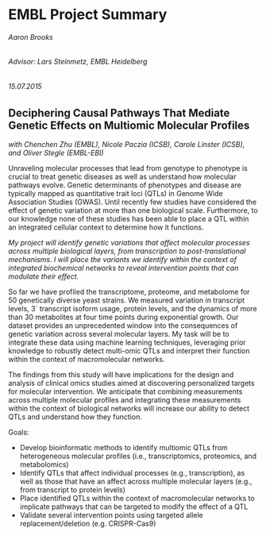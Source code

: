 # EMBL Project Summary
###### Aaron Brooks
###### Advisor: Lars Steinmetz, EMBL Heidelberg
###### 15.07.2015

## Deciphering Causal Pathways That Mediate Genetic Effects on Multiomic Molecular Profiles 

*with Chenchen Zhu (EMBL), Nicole Paczia (ICSB), Carole Linster (ICSB), and Oliver Stegle (EMBL-EBI)* 

Unraveling molecular processes that lead from genotype to phenotype is crucial to treat genetic diseases as well as understand how molecular pathways evolve. Genetic determinants of phenotypes and disease are typically mapped as quantitative trait loci (QTLs) in Genome Wide Association Studies (GWAS). Until recently few studies have considered the effect of genetic variation at more than one biological scale. Furthermore, to our knowledge none of these studies has been able to place a QTL within an integrated cellular context to determine how it functions.  

*My project will identify genetic variations that affect molecular processes across multiple biological layers, from transcription to post-translational mechanisms. I will place the variants we identify within the context of integrated biochemical networks to reveal intervention points that can modulate their effect.*

So far we have profiled the transcriptome, proteome, and metabolome for 50 genetically diverse yeast strains. We measured variation in transcript levels, 3´ transcript isoform usage, protein levels, and the dynamics of more than 30 metabolites at four time points during exponential growth. Our dataset provides an unprecedented window into the consequences of genetic variation across several molecular layers. My task will be to integrate these data using machine learning techniques, leveraging prior knowledge to robustly detect multi-omic QTLs and interpret their function within the context of macromolecular networks.  

The findings from this study will have implications for the design and analysis of clinical omics studies aimed at discovering personalized targets for molecular intervention. We anticipate that combining measurements across multiple molecular profiles and integrating these measurements within the context of biological networks will increase our ability to detect QTLs and understand how they function.  

Goals: 
- Develop bioinformatic methods to identify multiomic QTLs from heterogeneous molecular profiles (i.e., transcriptomics, proteomics, and metabolomics)
- Identify QTLs that affect individual processes (e.g., transcription), as well as those that have an affect across multiple molecular layers (e.g., from transcript to protein levels)
- Place identified QTLs within the context of macromolecular networks to implicate pathways that can be targeted to modify the effect of a QTL 
- Validate several intervention points using targeted allele replacement/deletion (e.g. CRISPR-Cas9)